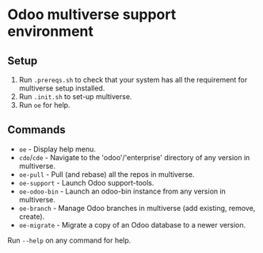 # Odoo multiverse support environment
## Setup

1. Run ```.prereqs.sh``` to check that your system has all the requirement for multiverse setup installed.
2. Run ```.init.sh``` to set-up multiverse.
3. Run ```oe``` for help.

## Commands
- `oe` - Display help menu.
- `cdo`/`cde` - Navigate to the 'odoo'/'enterprise' directory of any version in multiverse.
- `oe-pull` - Pull (and rebase) all the repos in multiverse.
- `oe-support` - Launch Odoo support-tools.
- `oe-odoo-bin` - Launch an odoo-bin instance from any version in multiverse.
- `oe-branch` - Manage Odoo branches in multiverse (add existing, remove, create).
- `oe-migrate` - Migrate a copy of an Odoo database to a newer version.

Run `--help` on any command for help.
